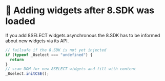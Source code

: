 # 🔎 Adding widgets after 8.SDK was loaded

If you add 8SELECT widgets asynchronous the 8.SDK has to be informed about new widgets via its API.

```javascript
// failsafe if the 8.SDK is not yet injected
if (typeof _8select === "undefined") {
  return
}
// scan DOM for new 8SELECT widgets and fill with content
_8select.initCSE();
```
